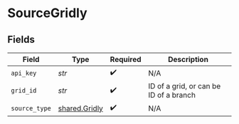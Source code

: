 # SourceGridly


## Fields

| Field                                          | Type                                           | Required                                       | Description                                    |
| ---------------------------------------------- | ---------------------------------------------- | ---------------------------------------------- | ---------------------------------------------- |
| `api_key`                                      | *str*                                          | :heavy_check_mark:                             | N/A                                            |
| `grid_id`                                      | *str*                                          | :heavy_check_mark:                             | ID of a grid, or can be ID of a branch         |
| `source_type`                                  | [shared.Gridly](../../models/shared/gridly.md) | :heavy_check_mark:                             | N/A                                            |